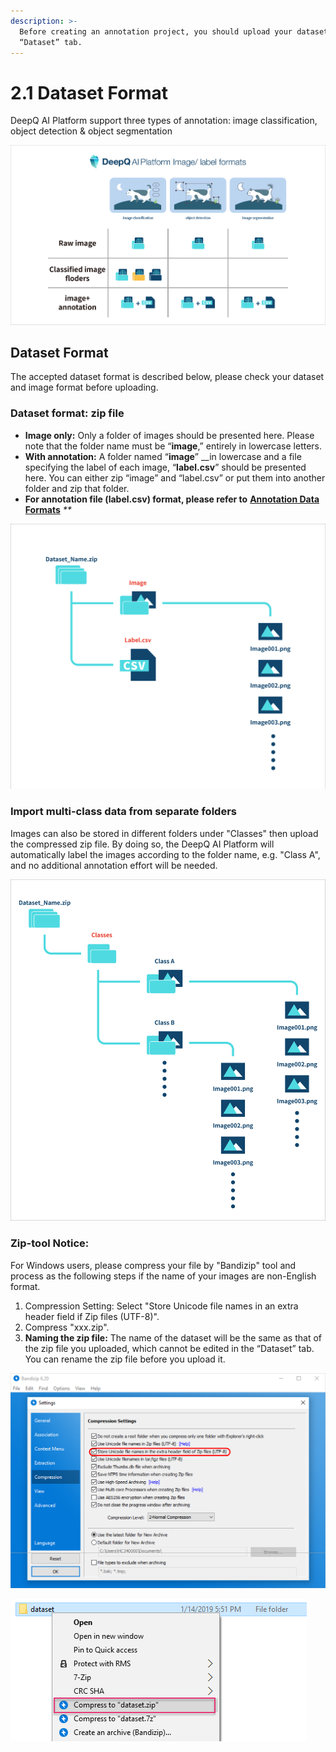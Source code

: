 ```yaml
---
description: >-
  Before creating an annotation project, you should upload your dataset in the
  “Dataset” tab.
---
```


# 2.1 Dataset Format

DeepQ AI Platform support three types of annotation: image classification, object detection & object segmentation

![](../.gitbook/assets/con-2-1-1.png)

## Dataset Format

The accepted dataset format is described below, please check your dataset and image format before uploading.

### Dataset format: zip file

* **Image only:** Only a folder of images should be presented here. Please note that the folder name must be “**image**,” entirely in lowercase letters.
* **With annotation:** A folder named “**image**” \_\_in lowercase and a file specifying the label of each image, “**label.csv**” should be presented here. You can either zip “image” and “label.csv” or put them into another folder and zip that folder.
* **For annotation file (label.csv) format, please refer to** [**Annotation Data Formats**](annotation-data-formats.md) _\*\*_

![](../.gitbook/assets/con-2-1-2.png)

### Import multi-class data from separate folders

Images can also be stored in different folders under "Classes" then upload the compressed zip file. By doing so, the DeepQ AI Platform will automatically label the images according to the folder name, e.g. "Class A", and no additional annotation effort will be needed.&#x20;

![](../.gitbook/assets/con-2-1-3.png)

### Zip-tool Notice:

For Windows users, please compress your file by "Bandizip" tool and process as the following steps if the name of your images are non-English format.

1. Compression Setting: Select "Store Unicode file names in an extra header field if Zip files (UTF-8)".
2. Compress "xxx.zip".
3. **Naming the zip file:** The name of the dataset will be the same as that of the zip file you uploaded, which cannot be edited in the “Dataset” tab. You can rename the zip file before you upload it.

![](../.gitbook/assets/con-2-1-4.png)

![](../.gitbook/assets/con-2-1-5.PNG)
